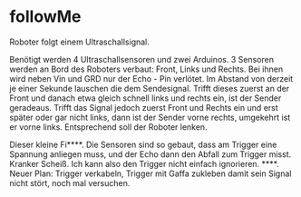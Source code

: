 # followMe

Roboter folgt einem Ultraschallsignal. 

Benötigt werden 4 Ultraschallsensoren und zwei Arduinos. 3 Sensoren werden an Bord des Roboters verbaut: Front, Links und Rechts. Bei ihnen wird neben Vin und GRD nur der Echo - Pin verlötet. Im Abstand von derzeit je einer Sekunde lauschen die dem Sendesignal. Trifft dieses zuerst an der Front und danach etwa gleich schnell links und rechts ein, ist der Sender geradeaus. 
Trifft das Signal jedoch zuerst Front und Rechts ein und erst später oder gar nicht links, dann ist der Sender vorne rechts, umgekehrt ist er vorne links. Entsprechend soll der Roboter lenken. 
<p>
  Dieser kleine Fi****. Die Sensoren sind so gebaut, dass am Trigger eine Spannung anliegen muss, und der Echo dann den Abfall zum Trigger misst. Kranker Scheiß. Ich kann also den Trigger nicht einfach ignorieren. ****. Neuer Plan: Trigger verkabeln, Trigger mit Gaffa zukleben damit sein Signal nicht stört, noch mal versuchen. 
